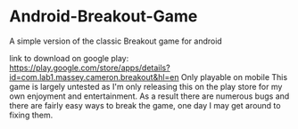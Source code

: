 # Android-Breakout-Game
A simple version of the classic Breakout game for android

link to download on google play: https://play.google.com/store/apps/details?id=com.lab1.massey.cameron.breakout&hl=en
Only playable on mobile
This game is largely untested as I'm only releasing this on the play store for my own enjoyment and entertainment. As a result there are numerous bugs and there are fairly easy ways to break the game, one day I may get around to fixing them.
